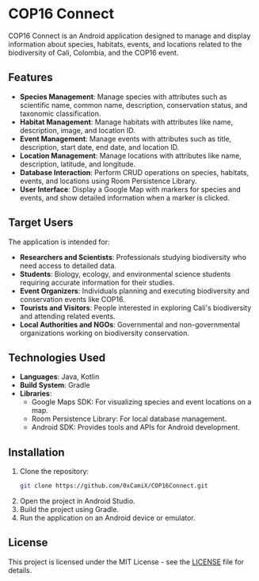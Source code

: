 # COP16 Connect

COP16 Connect is an Android application designed to manage and display information about species, habitats, events, and locations related to the biodiversity of Cali, Colombia, and the COP16 event.

## Features

- **Species Management**: Manage species with attributes such as scientific name, common name, description, conservation status, and taxonomic classification.
- **Habitat Management**: Manage habitats with attributes like name, description, image, and location ID.
- **Event Management**: Manage events with attributes such as title, description, start date, end date, and location ID.
- **Location Management**: Manage locations with attributes like name, description, latitude, and longitude.
- **Database Interaction**: Perform CRUD operations on species, habitats, events, and locations using Room Persistence Library.
- **User Interface**: Display a Google Map with markers for species and events, and show detailed information when a marker is clicked.

## Target Users

The application is intended for:

- **Researchers and Scientists**: Professionals studying biodiversity who need access to detailed data.
- **Students**: Biology, ecology, and environmental science students requiring accurate information for their studies.
- **Event Organizers**: Individuals planning and executing biodiversity and conservation events like COP16.
- **Tourists and Visitors**: People interested in exploring Cali's biodiversity and attending related events.
- **Local Authorities and NGOs**: Governmental and non-governmental organizations working on biodiversity conservation.

## Technologies Used

- **Languages**: Java, Kotlin
- **Build System**: Gradle
- **Libraries**: 
  - Google Maps SDK: For visualizing species and event locations on a map.
  - Room Persistence Library: For local database management.
  - Android SDK: Provides tools and APIs for Android development.

## Installation

1. Clone the repository:
    ```sh
    git clone https://github.com/0xCamiX/COP16Connect.git
    ```
2. Open the project in Android Studio.
3. Build the project using Gradle.
4. Run the application on an Android device or emulator.

## License

This project is licensed under the MIT License - see the [LICENSE](LICENSE) file for details.
